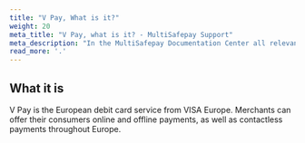 ```yaml
---
title: "V Pay, What is it?"
weight: 20
meta_title: "V Pay, what is it? - MultiSafepay Support"
meta_description: "In the MultiSafepay Documentation Center all relevant information regarding our Plugins and API. As well as Support pages for Payment Method, Tools and General Questions. You can also find the contact details of our Support Team and Integration Team." 
read_more: '.'
---
```

## What it is

V Pay is the European debit card service from VISA Europe. Merchants can offer their consumers online and offline payments, as well as contactless payments throughout Europe.